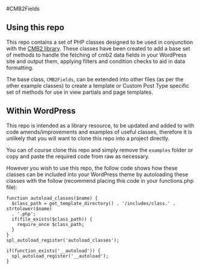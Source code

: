 #CMB2Fields

## Using this repo

This repo contains a set of PHP classes designed to be used in conjunction with the [CMB2 library](https://github.com/WebDevStudios/CMB2). These classes have been created to add a base set of methods to handle the fetching of cmb2 data fields in your WordPress site and output them, applying filters and condition checks to aid in data formatting.

The base class, `CMB2Fields`, can be extended into other files (as per the other example classes) to create a template or Custom Post Type specific set of methods for use in view partials and page templates.

## Within WordPress

This repo is intended as a library resource, to be updated and added to with code amends/improvements and examples of useful classes, therefore it is unlikely that you will want to clone this repo into a project directly.

You can of course clone this repo and simply remove the `examples` folder or copy and paste the required code from raw as necessary.

However you wish to use this repo, the follow code shows how these classes can be included into your WordPress theme by autoloading these classes with the follow (recommend placing this code in your functions.php file):

```
function autoload_classes($name) {
  $class_path = get_template_directory() . '/includes/class.' . strtolower($name)
  . '.php';
  if(file_exists($class_path)) {
    require_once $class_path;
  }
}
spl_autoload_register('autoload_classes');

if(function_exists('__autoload')) {
  spl_autoload_register('__autoload');
}
```
